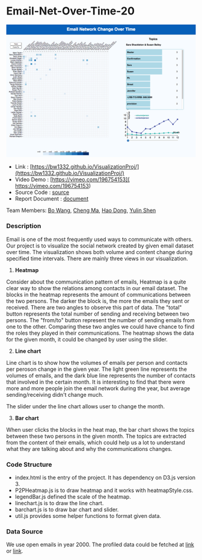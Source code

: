 # Email-Net-Over-Time-20

<img src="sample.png" width = "600">

* Link : [https://bw1332.github.io/VisualizationProj/](https://bw1332.github.io/VisualizationProj/)
* Video Demo : [https://vimeo.com/196754153]( https://vimeo.com/196754153)
* Source Code : [source](https://github.com/NYU-CS6313-Fall16/Email-Net-Over-Time-20/tree/master/source)
* Report Document : [document](https://github.com/NYU-CS6313-Fall16/Email-Net-Over-Time-20/blob/master/finalprojectreport.pdf)

Team Members: [Bo Wang](https://github.com/bw1332), [Cheng Ma](https://github.com/tmxk2012197), [Hao Dong](https://github.com/FEhao), [Yulin Shen](https://github.com/Fancylynn)

### Description
Email is one of the most frequently used ways to communicate with others. Our project is to visualize the social network created by given email dataset over time. The visualization shows both volume and content change during specified time intervals. There are mainly three views in our visualization.

1. **Heatmap**

  Consider about the communication pattern of emails, Heatmap is a quite clear way to show the relations among contacts in our email dataset. The blocks in the heatmap represents the amount of communications between the two persons. The darker the block is, the more the emails they sent or received. There are two angles to observe this part of data. The "total" button represents the total number of sending and receiving between two persons. The "from/to" button represent the number of sending emails from one to the other. Comparing these two angles we could have chance to find the roles they played in their communications. The heatmap shows the data for the given month, it could be changed by user using the slider.

2. **Line chart**

  Line chart is to show how the volumes of emails per person and contacts per peroson change in the given year. The light green line represents the volumes of emails, and the dark blue line represents the number of contacts that involved in the certain month. It is interesting to find that there were more and more people join the email network during the year, but average sending/receiving didn't change much.

  The slider under the line chart allows user to change the month.

3. **Bar chart**

  When user clicks the blocks in the heat map, the bar chart shows the topics between these two persons in the given month. The topics are extracted from the content of their emails, which could help us a lot to understand what they are talking about and why the communications changes.

### Code Structure

  * index.html is the entry of the project. It has dependency on D3.js version 3.
  * P2PHeatmap.js is to draw heatmap and it works with heatmapStyle.css.
  * legendBar.js defined the scale of the heatmap.
  * linechart.js is to draw the line chart.
  * barchart.js is to draw bar chart and slider.
  * util.js provides some helper functions to format given data.

### Data Source

We use open emails in year 2000. The profiled data could be fetched at [link](https://raw.githubusercontent.com/bw1332/VisualizationProj/master/source/fii.json)
or [link](https://rawgit.com/bw1332/VisualizationProj/master/source/fii.json).

